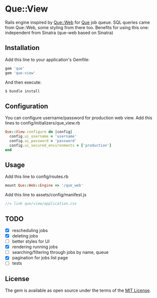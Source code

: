 # Que::View
Rails engine inspired by [Que::Web](https://github.com/statianzo/que-web) for [Que](https://github.com/que-rb/que) job queue.
SQL queries came from Que::Web, some styling from there too.
Benefits for using this one: independent from Sinatra (que-web based on Sinatra)

## Installation

Add this line to your application's Gemfile:

```ruby
gem 'que'
gem 'que-view'
```

And then execute:
```bash
$ bundle install
```

## Configuration

You can configure username/password for production web view.
Add this lines to config/initializers/que_view.rb

```ruby
Que::View.configure do |config|
  config.ui_username = 'username'
  config.ui_password = 'password'
  config.ui_secured_environments = ['production']
end
```

## Usage

Add this line to config/routes.rb

```ruby
mount Que::Web::Engine => '/que_web'
```

Add this line to assets/config/manifest.js

```js
//= link que/view/application.css
```

## TODO

- [X] rescheduling jobs
- [X] deleting jobs
- [ ] better styles for UI
- [X] rendering running jobs
- [ ] searching/filtering through jobs by name, queue
- [X] pagination for jobs list page
- [ ] tests

## License
The gem is available as open source under the terms of the [MIT License](https://opensource.org/licenses/MIT).
